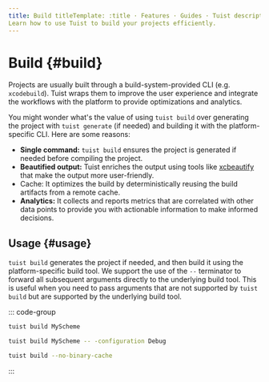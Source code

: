 ```yaml
---
title: Build titleTemplate: :title · Features · Guides · Tuist description:
Learn how to use Tuist to build your projects efficiently.
---
```


# Build {#build}

Projects are usually built through a build-system-provided CLI (e.g.
`xcodebuild`). Tuist wraps them to improve the user experience and integrate the
workflows with the platform to provide optimizations and analytics.

You might wonder what's the value of using `tuist build` over generating the
project with `tuist generate` (if needed) and building it with the
platform-specific CLI. Here are some reasons:

- **Single command:** `tuist build` ensures the project is generated if needed
  before compiling the project.
- **Beautified output:** Tuist enriches the output using tools like
  [xcbeautify](https://github.com/cpisciotta/xcbeautify) that make the output
  more user-friendly.
- <LocalizedLink href="/guides/features/cache"><bold>Cache:</bold></LocalizedLink>
  It optimizes the build by deterministically reusing the build artifacts from a
  remote cache.
- **Analytics:** It collects and reports metrics that are correlated with other
  data points to provide you with actionable information to make informed
  decisions.

## Usage {#usage}

`tuist build` generates the project if needed, and then build it using the
platform-specific build tool. We support the use of the `--` terminator to
forward all subsequent arguments directly to the underlying build tool. This is
useful when you need to pass arguments that are not supported by `tuist build`
but are supported by the underlying build tool.

::: code-group
```bash [Build a scheme]
tuist build MyScheme
```
```bash [Build a specific configuration]
tuist build MyScheme -- -configuration Debug
```
```bash [Build all schemes without binary cache]
tuist build --no-binary-cache
```
:::
